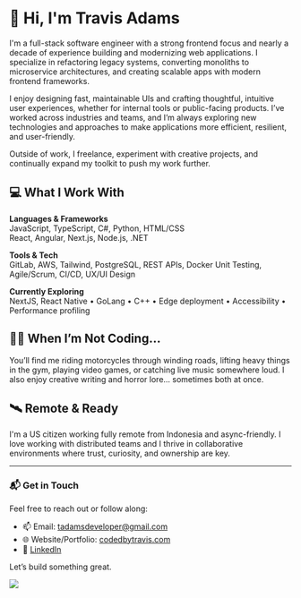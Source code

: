 # 👋 Hi, I'm Travis Adams

I'm a full-stack software engineer with a strong frontend focus and nearly a decade of experience building and modernizing web applications. I specialize in refactoring legacy systems, converting monoliths to microservice architectures, and creating scalable apps with modern frontend frameworks.

I enjoy designing fast, maintainable UIs and crafting thoughtful, intuitive user experiences, whether for internal tools or public-facing products. I’ve worked across industries and teams, and I’m always exploring new technologies and approaches to make applications more efficient, resilient, and user-friendly.

Outside of work, I freelance, experiment with creative projects, and continually expand my toolkit to push my work further.

## 💻 What I Work With

**Languages & Frameworks**  
JavaScript, TypeScript, C#, Python, HTML/CSS  
React, Angular, Next.js, Node.js, .NET

**Tools & Tech**  
GitLab, AWS, Tailwind, PostgreSQL, REST APIs, Docker 
Unit Testing, Agile/Scrum, CI/CD, UX/UI Design

**Currently Exploring**  
NextJS, React Native • GoLang • C++ • Edge deployment • Accessibility • Performance profiling

## 🏄‍♂️ When I’m Not Coding...

You’ll find me riding motorcycles through winding roads, lifting heavy things in the gym, playing video games, or catching live music somewhere loud. I also enjoy creative writing and horror lore... sometimes both at once.

## 🛰 Remote & Ready

I'm a US citizen working fully remote from Indonesia and async-friendly. I love working with distributed teams and I thrive in collaborative environments where trust, curiosity, and ownership are key.

---

### 📬 Get in Touch

Feel free to reach out or follow along:

- 📫 Email: tadamsdeveloper@gmail.com  
- 🌐 Website/Portfolio: [codedbytravis.com](https://www.codedbytravis.com)
- 🧾 [LinkedIn](https://www.linkedin.com/in/travis-a-768637a2/)

Let’s build something great.

![](https://komarev.com/ghpvc/?username=Travisaurus-Rex)

